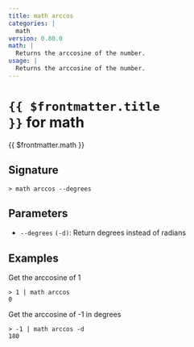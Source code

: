 ```yaml
---
title: math arccos
categories: |
  math
version: 0.80.0
math: |
  Returns the arccosine of the number.
usage: |
  Returns the arccosine of the number.
---
```


# <code>{{ $frontmatter.title }}</code> for math

<div class='command-title'>{{ $frontmatter.math }}</div>

## Signature

```> math arccos --degrees```

## Parameters

 -  `--degrees` `(-d)`: Return degrees instead of radians

## Examples

Get the arccosine of 1
```shell
> 1 | math arccos
0
```

Get the arccosine of -1 in degrees
```shell
> -1 | math arccos -d
180
```
